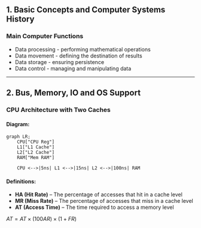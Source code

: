 ## 1. Basic Concepts and Computer Systems History

### Main Computer Functions
- Data processing - performing mathematical operations
- Data movement - defining the destination of results
- Data storage - ensuring persistence
- Data control - managing and manipulating data

---

## 2. Bus, Memory, IO and OS Support

### CPU Architecture with Two Caches  

#### Diagram:
```mermaid
graph LR;
    CPU["CPU Reg"]
    L1["L1 Cache"]
    L2["L2 Cache"]
    RAM["Mem RAM"]

    CPU <-->|5ns| L1 <-->|15ns| L2 <-->|100ns| RAM
```

#### Definitions:  
- **HA (Hit Rate)** – The percentage of accesses that hit in a cache level  
- **MR (Miss Rate)** – The percentage of accesses that miss in a cache level  
- **AT (Access Time)** – The time required to access a memory level

$AT​=AT×(100AR​)×(1+FR)$